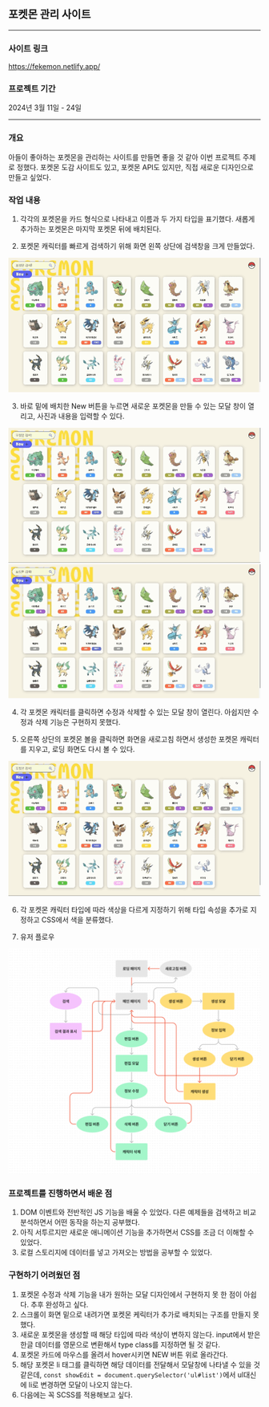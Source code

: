 ## 포켓몬 관리 사이트
<hr />



### 사이트 링크
https://fekemon.netlify.app/

### 프로젝트 기간 
2024년 3월 11일 - 24일
<hr />

### 개요

아들이 좋아하는 포켓몬을 관리하는 사이트를 만들면 좋을 것 같아 이번 프로젝트 주제로 정했다. 포켓몬 도감 사이트도 있고, 포켓몬 API도 있지만, 직접 새로운 디자인으로 만들고 싶었다.

### 작업 내용
1. 각각의 포켓몬을 카드 형식으로 나타내고 이름과 두 가지 타입을 표기했다. 새롭게 추가하는 포켓몬은 마지막 포켓몬 뒤에 배치된다.

2. 포켓몬 캐릭터를 빠르게 검색하기 위해 화면 왼쪽 상단에 검색창을 크게 만들었다. 

![포켓몬추가](./img/패캐몬화면2_1.gif)

3. 바로 밑에 배치한 New 버튼을 누르면 새로운 포켓몬을 만들 수 있는 모달 창이 열리고, 사진과 내용을 입력할 수 있다.

![포켓몬추가](./img/패캐몬화면1_1.gif)
![포켓몬추가](./img/패캐몬화면1_3.gif)

4. 각 포켓몬 캐릭터를 클릭하면 수정과 삭제할 수 있는 모달 창이 열린다. 아쉽지만 수정과 삭제 기능은 구현하지 못했다.

5. 오른쪽 상단의 포켓몬 볼을 클릭하면 화면을 새로고침 하면서 생성한 포켓몬 캐릭터를 지우고, 로딩 화면도 다시 볼 수 있다.

![새로고침](./img/패캐몬화면1_2.gif)

6. 각 포켓몬 캐릭터 타입에 따라 색상을 다르게 지정하기 위해 타입 속성을 추가로 지정하고 CSS에서 색을 분류했다.

7. 유저 플로우

![유저플로우](./img/패캐몬유저플로우.png)



### 프로젝트를 진행하면서 배운 점

1. DOM 이벤트와 전반적인 JS 기능을 배울 수 있었다. 다른 예제들을 검색하고 비교 분석하면서 어떤 동작을 하는지 공부했다.
2. 아직 서투르지만 새로운 애니메이션 기능을 추가하면서 CSS를 조금 더 이해할 수 있었다.
3. 로컬 스토리지에 데이터를 넣고 가져오는 방법을 공부할 수 있었다.

### 구현하기 어려웠던 점

1. 포켓몬 수정과 삭제 기능을 내가 원하는 모달 디자인에서 구현하지 못 한 점이 아쉽다. 추후 완성하고 싶다. 
2. 스크롤이 화면 밑으로 내려가면 포켓몬 케릭터가 추가로 배치되는 구조를 만들지 못했다. 
3. 새로운 포켓몬을 생성할 때 해당 타입에 따라 색상이 변하지 않는다. input에서 받은 한글 데이터를 영문으로 변환해서 
type class를 지정하면 될 것 같다. 
4. 포켓몬 카드에 마우스를 올려서 hover시키면 NEW 버튼 위로 올라간다. 
5. 해당 포켓몬 li 태그를 클릭하면 해당 데이터를 전달해서 모달창에 나타낼 수 있을 것 같은데, 
`const showEdit = document.querySelector('ul#list')`에서 ul대신에 li로 변경하면 모달이 나오지 않는다. 
6. 다음에는 꼭 SCSS를 적용해보고 싶다. 

